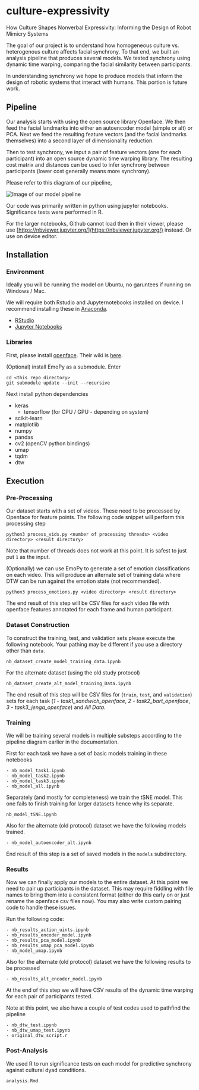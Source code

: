 # culture-expressivity
How Culture Shapes Nonverbal Expressivity: Informing the Design of Robot Mimicry Systems

The goal of our project is to understand how homogeneous culture vs. heterogenous culture affects facial synchrony. To that end, we built an analysis pipeline that produces several models. We tested synchrony using dynamic time warping, comparing the facial similarity between participants.

In understanding synchrony we hope to produce models that inform the design of robotic systems that interact with humans. This portion is future work.

## Pipeline
Our analysis starts with using the open source library Openface. We then feed the facial landmarks into either an autoencoder model (simple or alt) or PCA. Next we feed the resulting feature vectors (and the facial landmarks themselves) into a second layer of dimensionality reduction.

Then to test synchrony, we input a pair of feature vectors (one for each participant) into an open source dynamic time warping library. The resulting cost matrix and distances can be used to infer synchrony between participants (lower cost generally means more synchrony).

Please refer to this diagram of our pipeline,

![Image of our model pipeline](https://github.com/fangyunzhao/culture-expressivity/blob/master/pipeline.png?raw=true)

Our code was primarily written in python using jupyter notebooks. Significance tests were performed in R.

For the larger notebooks, Github cannot load then in their viewer, please use [https://nbviewer.jupyter.org/](https://nbviewer.jupyter.org/) instead. Or use on device editor.

## Installation
### Environment
Ideally you will be running the model on Ubuntu, no garuntees if running on Windows / Mac.

We will require both Rstudio and Jupyternotebooks installed on device. I recommend installing these in [Anaconda](https://www.anaconda.com/).

- [RStudio](https://www.rstudio.com/)
- [Jupyter Notebooks](https://jupyter.org/)

### Libraries
First, please install [openface](https://github.com/TadasBaltrusaitis/OpenFace). Their wiki is [here](https://github.com/TadasBaltrusaitis/OpenFace/wiki).

(Optional) install EmoPy as a submodule. Enter
```
cd <this repo directory>
git submodule update --init --recursive
```

Next install python dependencies
- keras
    - tensorflow (for CPU / GPU - depending on system)
- scikit-learn
- matplotlib
- numpy
- pandas
- cv2 (openCV python bindings)
- umap
- tqdm
- dtw

## Execution
### Pre-Processing
Our dataset starts with a set of videos. These need to be processed by Openface for feature points. The following code snippet will perform this processing step
```
python3 process_vids.py <number of processing threads> <video directory> <result directory>
```
Note that number of threads does not work at this point. It is safest to just put `1` as the input.


(Optionally) we can use EmoPy to generate a set of emotion classifications on each video. This will produce an alternate set of training data where DTW can be run against the emotion state (not recommended).
```
python3 process_emotions.py <video directory> <result directory>
```

The end result of this step will be CSV files for each video file with openface features annotated for each frame and human participant.

### Dataset Construction
To construct the training, test, and validation sets please execute the following notebook. Your pathing may be different if you use a directory other than `data`.

```
nb_dataset_create_model_training_data.ipynb
```

For the alternate dataset (using the old study protocol)
```
nb_dataset_create_alt_model_training_Data.ipynb
```

The end result of this step will be CSV files for (`train`, `test`, and `validation`) sets for each task (*1 - task1_sandwich_openface*, *2 - task2_bart_openface*, *3 - task3_jenga_openface*) and *All Data*.

### Training
We will be training several models in multiple substeps according to the pipeline diagram earlier in the documentation.

First for each task we have a set of basic models training in these notebooks
```
- nb_model_task1.ipynb
- nb_model_task2.ipynb
- nb_model_task3.ipynb
- nb_model_all.ipynb
```

Separately (and mostly for completeness) we train the tSNE model. This one fails to finish training for larger datasets hence why its separate.
```
nb_model_tSNE.ipynb
```

Also for the alternate (old protocol) dataset we have the following models trained.
```
- nb_model_autoencoder_alt.ipynb
```

End result of this step is a set of saved models in the `models` subdirectory.

### Results
Now we can finally apply our models to the entire dataset. At this point we need to pair up participants in the dataset. This may require fiddling with file names to bring them into a consistent format (either do this early on or just rename the openface csv files now). You may also write custom pairing code to handle these issues. 

Run the following code:
```
- nb_results_action_uints.ipynb
- nb_results_encoder_model.ipynb
- nb_results_pca_model.ipynb
- nb_results_umap_pca_model.ipynb
- nb_model_umap.ipynb
```

Also for the alternate (old protocol) dataset we have the following results to be processed
```
- nb_results_alt_encoder_model.ipynb
```

At the end of this step we will have CSV results of the dynamic time warping for each pair of participants tested.

Note at this point, we also have a couple of test codes used to pathfind the pipeline
```
- nb_dtw_test.ipynb
- nb_dtw_umap_test.ipynb
- original_dtw_script.r
```

### Post-Analysis
We used R to run significance tests on each model for predictive synchrony against cultural dyad conditions.
```
analysis.Rmd
```